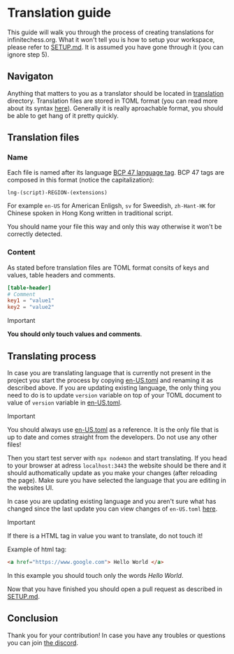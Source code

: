 # Translation guide #

This guide will walk you through the process of creating translations for infinitechess.org. What it won't tell you is how to setup your workspace, please refer to [SETUP.md](./SETUP.md). It is assumed you have gone through it (you can ignore step 5).

## Navigaton ##

Anything that matters to you as a translator should be located in [translation](../translation/) directory. Translation files are stored in TOML format (you can read more about its syntax [here](https://toml.io/)). Generally it is really aproachable format, you should be able to get hang of it pretty quickly.

## Translation files ##

### Name ###

Each file is named after its language [BCP 47 language tag](https://en.wikipedia.org/wiki/IETF_language_tag). BCP 47 tags are composed in this format (notice the capitalization):

`lng-(script)-REGION-(extensions)`

For example `en-US` for American Enligsh, `sv` for Sweedish, `zh-Hant-HK` for Chinese spoken in Hong Kong written in traditional script.

You should name your file this way and only this way otherwise it won't be correctly detected.

### Content ###

As stated before translation files are TOML format consits of keys and values, table headers and comments.

```toml
[table-header]
# Comment
key1 = "value1"
key2 = "value2"
```

> [!IMPORTANT]
> **You should only touch values and comments**.

## Translating process ##

In case you are translating language that is currently not present in the project you start the process by copying [en-US.toml](../translation/en-US.toml) and renaming it as described above. If you are updating existing language, the only thing you need to do is to update `version` variable on top of your TOML document to value of `version` variable in [en-US.toml](../translation/en-US.toml).

> [!IMPORTANT]
> You should always use [en-US.toml](../translation/en-US.toml) as a reference. It is the only file that is up to date and comes straight from the developers. Do not use any other files!

Then you start test server with `npx nodemon` and start translating. If you head to your browser at adress `localhost:3443` the website should be there and it should authomatically update as you make your changes (after reloading the page). Make sure you have selected the language that you are editing in the websites UI.

In case you are updating existing language and you aren't sure what has changed since the last update you can view changes of `en-US.toml` [here](https://github.com/Infinite-Chess/infinitechess.org/commits/main/translation/en-US.toml).

> [!IMPORTANT]
> If there is a HTML tag in value you want to translate, do not touch it!
> 
> Example of html tag:
> ```html
> <a href="https://www.google.com"> Hello World </a>
> ```
> In this example you should touch only the words *Hello World*.

Now that you have finished you should open a pull request as described in [SETUP.md](./SETUP.md).

## Conclusion ##

Thank you for your contribution! In case you have any troubles or questions you can join [the discord](https://discord.gg/NFWFGZeNh5).
